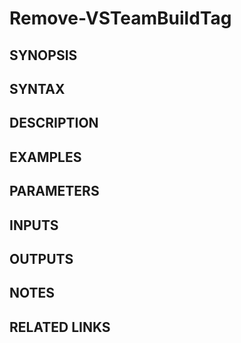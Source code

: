 <!-- #include "./common/header.md" -->

# Remove-VSTeamBuildTag

## SYNOPSIS

<!-- #include "./synopsis/Remove-VSTeamBuildTag.md" -->

## SYNTAX

## DESCRIPTION

<!-- #include "./synopsis/Remove-VSTeamBuildTag.md" -->

## EXAMPLES

## PARAMETERS

<!-- #include "./params/buildIds.md" -->

<!-- #include "./params/buildTags.md" -->

<!-- #include "./params/projectName.md" -->

<!-- #include "./params/forcegroup.md" -->

## INPUTS

## OUTPUTS

## NOTES

<!-- #include "./common/prerequisites.md" -->

## RELATED LINKS

<!-- #include "./common/related.md" -->
